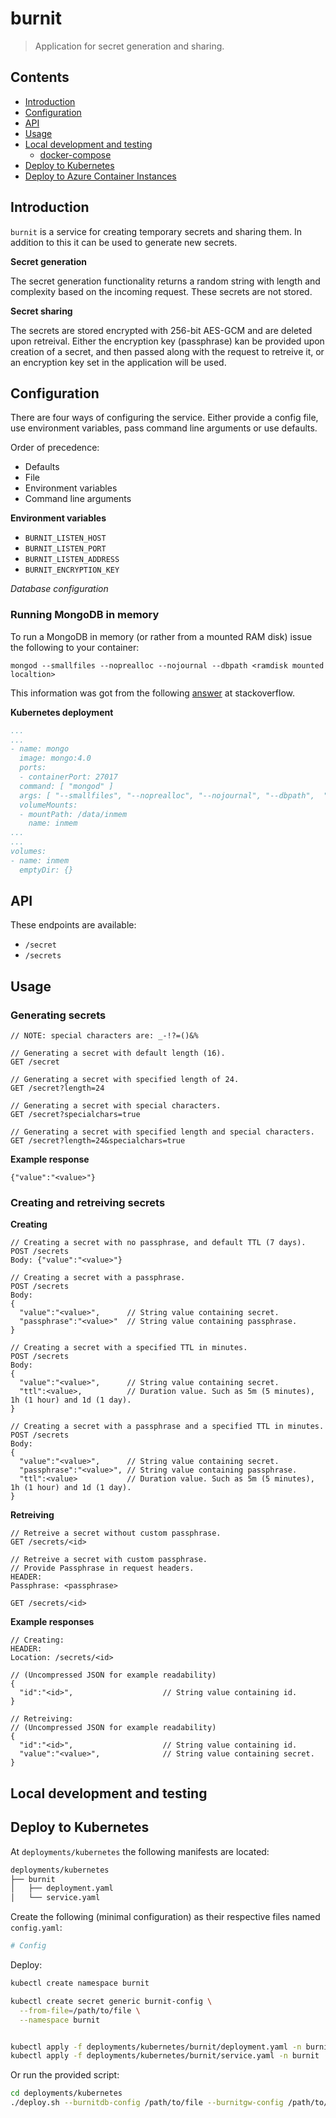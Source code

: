 # burnit

> Application for secret generation and sharing.

## Contents

* [Introduction](#introduction)
* [Configuration](#configuration)
* [API](#api)
* [Usage](#usage)
* [Local development and testing](#loca-development-and-testing)
  * [docker-compose](#docker-compose)
* [Deploy to Kubernetes](#deploy-to-kubernetes)
* [Deploy to Azure Container Instances](#deploy-to-azure-container-instances)


## Introduction

`burnit` is a service for creating temporary secrets and sharing them. In addition to this
it can be used to generate new secrets.


**Secret generation**

The secret generation functionality returns a random string with length
and complexity based on the incoming request. These secrets are not stored.

**Secret sharing**

The secrets are stored encrypted with 256-bit AES-GCM and are deleted upon retreival.
Either the encryption key (passphrase) kan be provided upon creation of a secret,
and then passed along with the request to retreive it, or an encryption key
set in the application will be used.

## Configuration

There are four ways of configuring the service. Either provide a config file, use environment variables, pass command line arguments or use defaults.

Order of precedence:

* Defaults
* File
* Environment variables
* Command line arguments

**Environment variables**

* `BURNIT_LISTEN_HOST`
* `BURNIT_LISTEN_PORT`
* `BURNIT_LISTEN_ADDRESS`
* `BURNIT_ENCRYPTION_KEY`

*Database configuration*

### Running MongoDB in memory

To run a MongoDB in memory (or rather from a mounted RAM disk) issue
the following to your container:

```
mongod --smallfiles --noprealloc --nojournal --dbpath <ramdisk mounted localtion>
```

This information was got from the following [answer](https://stackoverflow.com/questions/26572248/can-i-configure-mongodb-to-be-in-memory) at stackoverflow.

**Kubernetes deployment**

```yaml
...
...
- name: mongo
  image: mongo:4.0
  ports:
  - containerPort: 27017
  command: [ "mongod" ]
  args: [ "--smallfiles", "--noprealloc", "--nojournal", "--dbpath",  "/data/inmem" ]
  volumeMounts:
  - mountPath: /data/inmem
    name: inmem
...
...
volumes:
- name: inmem
  emptyDir: {}
```

## API

These endpoints are available:

* `/secret`
* `/secrets`

## Usage

### Generating secrets

```
// NOTE: special characters are: _-!?=()&%

// Generating a secret with default length (16).
GET /secret

// Generating a secret with specified length of 24.
GET /secret?length=24

// Generating a secret with special characters.
GET /secret?specialchars=true

// Generating a secret with specified length and special characters.
GET /secret?length=24&specialchars=true
```

**Example response**
```
{"value":"<value>"}
```

### Creating and retreiving secrets

**Creating**
```
// Creating a secret with no passphrase, and default TTL (7 days).
POST /secrets
Body: {"value":"<value>"}

// Creating a secret with a passphrase.
POST /secrets
Body:
{
  "value":"<value>",      // String value containing secret.
  "passphrase":"<value>"  // String value containing passphrase.
}

// Creating a secret with a specified TTL in minutes.
POST /secrets
Body:
{
  "value":"<value>",      // String value containing secret.
  "ttl":<value>,          // Duration value. Such as 5m (5 minutes), 1h (1 hour) and 1d (1 day).
}

// Creating a secret with a passphrase and a specified TTL in minutes.
POST /secrets
Body:
{
  "value":"<value>",      // String value containing secret.
  "passphrase":"<value>", // String value containing passphrase.
  "ttl":<value>           // Duration value. Such as 5m (5 minutes), 1h (1 hour) and 1d (1 day).
}
```

**Retreiving**
```
// Retreive a secret without custom passphrase.
GET /secrets/<id>

// Retreive a secret with custom passphrase.
// Provide Passphrase in request headers.
HEADER:
Passphrase: <passphrase>

GET /secrets/<id>
```

**Example responses**
```
// Creating:
HEADER:
Location: /secrets/<id>

// (Uncompressed JSON for example readability)
{
  "id":"<id>",                    // String value containing id.
}

// Retreiving:
// (Uncompressed JSON for example readability)
{
  "id":"<id>",                    // String value containing id.
  "value":"<value>",              // String value containing secret.
}
```

## Local development and testing

## Deploy to Kubernetes

At `deployments/kubernetes` the following manifests are located:

```sh
deployments/kubernetes
├── burnit
│   ├── deployment.yaml
│   └── service.yaml
```

Create the following (minimal configuration) as their respective files named `config.yaml`:

```yaml
# Config
```

Deploy:

```sh
kubectl create namespace burnit

kubectl create secret generic burnit-config \
  --from-file=/path/to/file \
  --namespace burnit


kubectl apply -f deployments/kubernetes/burnit/deployment.yaml -n burnit
kubectl apply -f deployments/kubernetes/burnit/service.yaml -n burnit
```

Or run the provided script:
```sh
cd deployments/kubernetes
./deploy.sh --burnitdb-config /path/to/file --burnitgw-config /path/to/file
```

